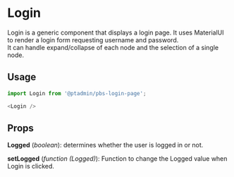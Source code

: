 # Login

Login is a generic component that displays a login page.
It uses MaterialUI to render a login form requesting username and password.  
It can handle expand/collapse of each node and the selection of a single node.

## Usage

```javascript
import Login from '@ptadmin/pbs-login-page';

<Login />
```

## Props

**Logged** (*boolean*): determines whether the user is logged in or not.

**setLogged** (*function (Logged)*): Function to change the Logged value when Login is clicked.